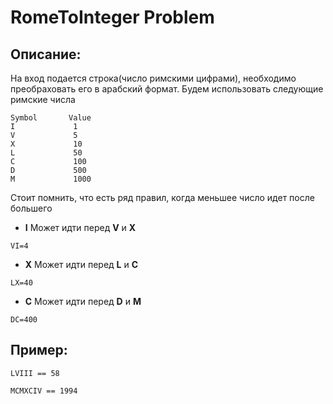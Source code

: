 # RomeToInteger Problem

## Описание:
На вход подается строка(число римскими цифрами), необходимо преобраховать его в арабский формат.
Будем использовать следующие римские числа 
```
Symbol       Value
I             1
V             5
X             10
L             50
C             100
D             500
M             1000
```

Стоит помнить, что есть ряд правил, когда меньшее число идет после большего
* **I** Может идти перед **V** и **X** 
```
VI=4
```
* **X** Может идти перед **L** и **C** 
```
LX=40
```
* **C** Может идти перед **D** и **M** 
```
DC=400
```


## Пример:
``` 
LVIII == 58
```

```
MCMXCIV == 1994
```